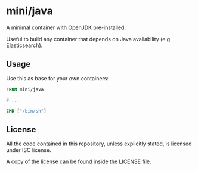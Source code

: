 # mini/java

A minimal container with [OpenJDK](http://openjdk.java.net/) pre-installed.

Useful to build any container that depends on Java availability (e.g.
Elasticsearch).

## Usage

Use this as base for your own containers:

```dockerfile
FROM mini/java

# ...

CMD ["/bin/sh"]
```

## License

All the code contained in this repository, unless explicitly stated, is
licensed under ISC license.

A copy of the license can be found inside the [LICENSE](LICENSE) file.
